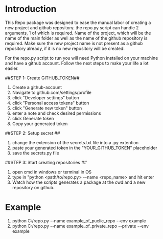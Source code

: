 # Introduction

This Repo package was designed to ease the manual labor of creating a new project and github repository.
the repo.py script can handle 2 arguments, 1 of which is required.
Name of the project, which will be the name of the main folder as well as the name of the github repository is required.
Make sure the new project name is not present as a github repository already, if it is no new repository will be created.

For the repo.py script to run you will need Python installed on your machine and have a github account.
Follow the next steps to make your life a lot easier.

##STEP 1: Create GITHUB_TOKEN##
  1) Create a github-account
  2) Navigate to github.com/settings/profile
  3) click "Developer settings" button
  4) click "Personal access tokens" button
  5) click "Generate new token" button
  6) enter a note and check desired permissions
  7) click Generate token
  8) Copy your generated token

##STEP 2: Setup secret ##
  1) change the extension of the secrets.txt file into a .py extention
  2) paste your generated token in the "YOUR_GITHUB_TOKEN" placeholder
  3) save the secrets.py file

##STEP 3: Start creating repositories ##
  1) open cmd in windows or terminal in OS
  2) type in "python <path/to/repo.py> --name <repo_name> and hit enter
  3) Watch how the scripts generates a package at the cwd and a new repository on github.

  # Example
  1) python C:/repo.py --name example_of_puclic_repo --env example
  2) python C:/repo.py --name example_of_private_repo --private --env example
